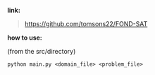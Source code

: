 **link:**
>https://github.com/tomsons22/FOND-SAT

**how to use:**

(from the src/directory)
```
python main.py <domain_file> <problem_file>
```
